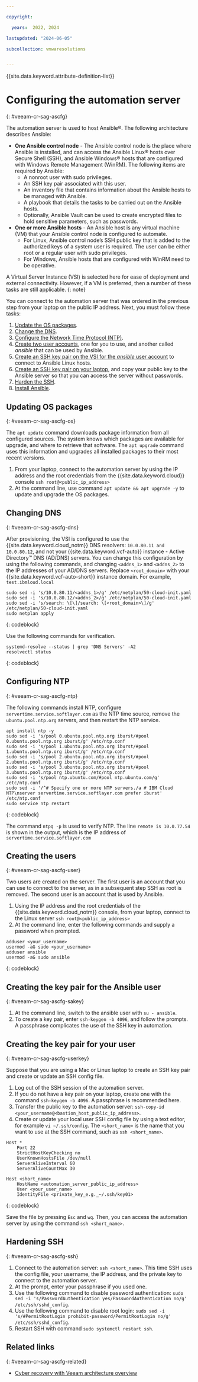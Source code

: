 ```yaml
---

copyright:

  years:  2022, 2024

lastupdated: "2024-06-05"

subcollection: vmwaresolutions


---
```


{{site.data.keyword.attribute-definition-list}}

# Configuring the automation server
{: #veeam-cr-sag-ascfg}



The automation server is used to host Ansible®. The following architecture describes Ansible:

* **One Ansible control node** - The Ansible control node is the place where Ansible is installed, and can access the Ansible Linux® hosts over Secure Shell (SSH), and Ansible Windows® hosts that are configured with Windows Remote Management (WinRM). The following items are required by Ansible:
   * A nonroot user with sudo privileges.
   * An SSH key pair associated with this user.
   * An inventory file that contains information about the Ansible hosts to be managed with Ansible.
   * A playbook that details the tasks to be carried out on the Ansible hosts.
   * Optionally, Ansible Vault can be used to create encrypted files to hold sensitive parameters, such as passwords.
* **One or more Ansible hosts** - An Ansible host is any virtual machine (VM) that your Ansible control node is configured to automate.
   * For Linux, Ansible control node’s SSH public key that is added to the authorized keys of a system user is required. The user can be either root or a regular user with sudo privileges.
   * For Windows, Ansible hosts that are configured with WinRM need to be operative.

A Virtual Server Instance (VSI) is selected here for ease of deployment and external connectivity. However, if a VM is preferred, then a number of these tasks are still applicable.
{: note}

You can connect to the automation server that was ordered in the previous step from your laptop on the public IP address. Next, you must follow these tasks:

1. [Update the OS packages](#veeam-cr-sag-ascfg-os).
2. [Change the DNS](#veeam-cr-sag-ascfg-dns).
3. [Configure the Network Time Protocol (NTP)](#veeam-cr-sag-ascfg-ntp).
4. [Create two user accounts](#veeam-cr-sag-ascfg-user), one for you to use, and another called _ansible_ that can be used by Ansible.
5. [Create an SSH key pair on the VSI for the _ansible_ user account](#veeam-cr-sag-ascfg-sakey) to connect to Ansible Linux hosts.
6. [Create an SSH key pair on your laptop](#veeam-cr-sag-ascfg-userkey), and copy your public key to the Ansible server so that you can access the server without passwords.
7. [Harden the SSH](#veeam-cr-sag-ascfg-ssh).
8. [Install Ansible](/docs/vmwaresolutions?topic=vmwaresolutions-veeam-cr-sag-ansible).

## Updating OS packages
{: #veeam-cr-sag-ascfg-os}

The `apt update` command downloads package information from all configured sources. The system knows which packages are available for upgrade, and where to retrieve that software. The `apt upgrade` command uses this information and upgrades all installed packages to their most recent versions.

1. From your laptop, connect to the automation server by using the IP address and the root credentials from the {{site.data.keyword.cloud}} console `ssh root@<public_ip_address>`
2. At the command line, use command `apt update && apt upgrade -y` to update and upgrade the OS packages.

## Changing DNS
{: #veeam-cr-sag-ascfg-dns}

After provisioning, the VSI is configured to use the {{site.data.keyword.cloud_notm}} DNS resolvers: `10.0.80.11 and 10.0.80.12`, and not your {{site.data.keyword.vcf-auto}} instance - Active Directory™ DNS (AD/DNS) servers. You can change this configuration by using the following commands, and changing `<addns_1>` and `<addns_2>` to the IP addresses of your AD/DNS servers. Replace `<root_domain>` with your {{site.data.keyword.vcf-auto-short}} instance domain. For example, `test.ibmloud.local`

```text
sudo sed -i 's/10.0.80.11/<addns_1>/g' /etc/netplan/50-cloud-init.yaml
sudo sed -i 's/10.0.80.12/<addns_2>/g' /etc/netplan/50-cloud-init.yaml
sudo sed -i 's/search: \[\]/search: \[<root_domain>\]/g' /etc/netplan/50-cloud-init.yaml
sudo netplan apply
```
{: codeblock}

Use the following commands for verification.

```text
systemd-resolve --status | grep 'DNS Servers' -A2
resolvectl status
```
{: codeblock}

## Configuring NTP
{: #veeam-cr-sag-ascfg-ntp}

The following commands install NTP, configure `servertime.service.softlayer.com` as the NTP time source, remove the `ubuntu.pool.ntp.org` servers, and then restart the NTP service.

```text
apt install ntp -y
sudo sed -i 's/pool 0.ubuntu.pool.ntp.org iburst/#pool 0.ubuntu.pool.ntp.org iburst/g' /etc/ntp.conf
sudo sed -i 's/pool 1.ubuntu.pool.ntp.org iburst/#pool 1.ubuntu.pool.ntp.org iburst/g' /etc/ntp.conf
sudo sed -i 's/pool 2.ubuntu.pool.ntp.org iburst/#pool 2.ubuntu.pool.ntp.org iburst/g' /etc/ntp.conf
sudo sed -i 's/pool 3.ubuntu.pool.ntp.org iburst/#pool 3.ubuntu.pool.ntp.org iburst/g' /etc/ntp.conf
sudo sed -i 's/pool ntp.ubuntu.com/#pool ntp.ubuntu.com/g' /etc/ntp.conf
sudo sed -i '/^# Specify one or more NTP servers./a # IBM Cloud NTP\nserver servertime.service.softlayer.com prefer iburst' /etc/ntp.conf
sudo service ntp restart
```
{: codeblock}

The command `ntpq -p` is used to verify NTP. The line `remote is 10.0.77.54` is shown in the output, which is the IP address of `servertime.service.softlayer.com`

## Creating the users
{: #veeam-cr-sag-ascfg-user}

Two users are created on the server. The first user is an account that you can use to connect to the server, as in a subsequent step SSH as root is removed. The second user is an account that is used by Ansible.

1. Using the IP address and the root credentials of the {{site.data.keyword.cloud_notm}} console, from your laptop, connect to the Linux server `ssh root@<public_ip_address>`
2. At the command line, enter the following commands and supply a password when prompted.

```text
adduser <your_username>
usermod -aG sudo <your_username>
adduser ansible
usermod -aG sudo ansible
```
{: codeblock}

## Creating the key pair for the Ansible user
{: #veeam-cr-sag-ascfg-sakey}

1. At the command line, switch to the ansible user with `su - ansible`.
2. To create a key pair, enter `ssh-keygen -b 4096`, and follow the prompts. A passphrase complicates the use of the SSH key in automation.

## Creating the key pair for your user
{: #veeam-cr-sag-ascfg-userkey}

Suppose that you are using a Mac or Linux laptop to create an SSH key pair and create or update an SSH config file.

1. Log out of the SSH session of the automation server.
2. If you do not have a key pair on your laptop, create one with the command `ssh-keygen -b 4096`. A passphrase is recommended here.
3. Transfer the public key to the automation server: `ssh-copy-id <your_username@<bastion_host_public_ip_address>`.
4. Create or update your local user SSH config file by using a text editor, for example `vi ~/.ssh/config`. The `<short_name>` is the name that you want to use at the SSH command, such as `ssh <short_name>`.

```text
Host *
    Port 22
    StrictHostKeyChecking no
    UserKnownHostsFile /dev/null
    ServerAliveInterval 60
    ServerAliveCountMax 30

Host <short_name>
    HostName <automation_server_public_ip_address>
    User <your_user_name>
    IdentityFile <private_key_e.g._~/.ssh/key01>
```
{: codeblock}

Save the file by pressing `Esc` and `wq`. Then, you can access the automation server by using the command `ssh <short_name>`.

## Hardening SSH
{: #veeam-cr-sag-ascfg-ssh}

1. Connect to the automation server: `ssh <short_name>`. This time SSH uses the config file, your username, the IP address, and the private key to connect to the automation server.
2. At the prompt, enter your passphrase if you used one.
3. Use the following command to disable password authentication: `sudo sed -i 's/PasswordAuthentication yes/PasswordAuthentication no/g' /etc/ssh/sshd_config`.
4. Use the following command to disable root login: `sudo sed -i 's/#PermitRootLogin prohibit-password/PermitRootLogin no/g' /etc/ssh/sshd_config`.
5. Restart SSH with command `sudo systemctl restart ssh`.

## Related links
{: #veeam-cr-sag-ascfg-related}

* [Cyber recovery with Veeam architecture overview](/docs/vmwaresolutions?topic=vmwaresolutions-veeam-cr-sa-overview)
